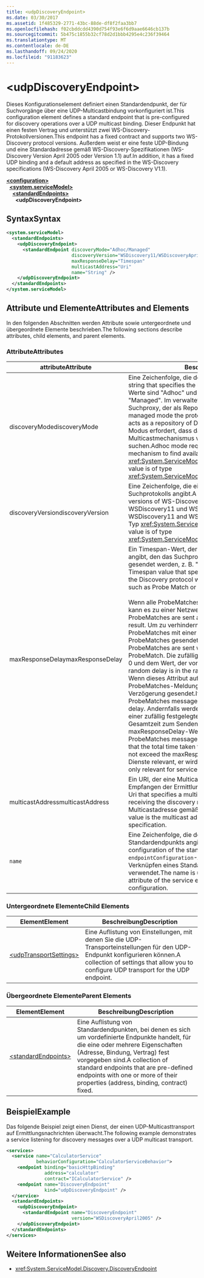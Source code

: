 ```yaml
---
title: <udpDiscoveryEndpoint>
ms.date: 03/30/2017
ms.assetid: 1f485329-2771-43bc-88de-df8f2faa3bb7
ms.openlocfilehash: f02cbddcdd4390d754f93e6f6d9aae6646cb137b
ms.sourcegitcommit: 5b475c1855b32cf78d2d1bbb4295e4c236f39464
ms.translationtype: MT
ms.contentlocale: de-DE
ms.lasthandoff: 09/24/2020
ms.locfileid: "91183623"
---
```

# \<udpDiscoveryEndpoint>

<span data-ttu-id="3c574-101">Dieses Konfigurationselement definiert einen Standardendpunkt, der für Suchvorgänge über eine UDP-Multicastbindung vorkonfiguriert ist.</span><span class="sxs-lookup"><span data-stu-id="3c574-101">This configuration element defines a standard endpoint that is pre-configured for discovery operations over a UDP multicast binding.</span></span> <span data-ttu-id="3c574-102">Dieser Endpunkt hat einen festen Vertrag und unterstützt zwei WS-Discovery-Protokollversionen.</span><span class="sxs-lookup"><span data-stu-id="3c574-102">This endpoint has a fixed contract and supports two WS-Discovery protocol versions.</span></span> <span data-ttu-id="3c574-103">Außerdem weist er eine feste UDP-Bindung und eine Standardadresse gemäß WS-Discovery-Spezifikationen (WS-Discovery Version April 2005 oder Version 1.1) auf.</span><span class="sxs-lookup"><span data-stu-id="3c574-103">In addition, it has a fixed UDP binding and a default address as specified in the WS-Discovery specifications (WS-Discovery April 2005 or WS-Discovery V1.1).</span></span>  
  
[**\<configuration>**](../configuration-element.md)\
&nbsp;&nbsp;[**\<system.serviceModel>**](system-servicemodel.md)\
&nbsp;&nbsp;&nbsp;&nbsp;[**\<standardEndpoints>**](standardendpoints.md)\
&nbsp;&nbsp;&nbsp;&nbsp;&nbsp;&nbsp;**\<udpDiscoveryEndpoint>**  
  
## <a name="syntax"></a><span data-ttu-id="3c574-104">Syntax</span><span class="sxs-lookup"><span data-stu-id="3c574-104">Syntax</span></span>  
  
```xml  
<system.serviceModel>
  <standardEndpoints>
    <udpDiscoveryEndpoint>
      <standardEndpoint discoveryMode="Adhoc/Managed"
                        discoveryVersion="WSDiscovery11/WSDiscoveryApril2005"
                        maxResponseDelay="Timespan"
                        multicastAddress="Uri"
                        name="String" />
    </udpDiscoveryEndpoint>
  </standardEndpoints>
</system.serviceModel>
```  
  
## <a name="attributes-and-elements"></a><span data-ttu-id="3c574-105">Attribute und Elemente</span><span class="sxs-lookup"><span data-stu-id="3c574-105">Attributes and Elements</span></span>  

 <span data-ttu-id="3c574-106">In den folgenden Abschnitten werden Attribute sowie untergeordnete und übergeordnete Elemente beschrieben.</span><span class="sxs-lookup"><span data-stu-id="3c574-106">The following sections describe attributes, child elements, and parent elements.</span></span>  
  
### <a name="attributes"></a><span data-ttu-id="3c574-107">Attribute</span><span class="sxs-lookup"><span data-stu-id="3c574-107">Attributes</span></span>  
  
|<span data-ttu-id="3c574-108">attribute</span><span class="sxs-lookup"><span data-stu-id="3c574-108">Attribute</span></span>|<span data-ttu-id="3c574-109">Beschreibung</span><span class="sxs-lookup"><span data-stu-id="3c574-109">Description</span></span>|  
|---------------|-----------------|  
|<span data-ttu-id="3c574-110">discoveryMode</span><span class="sxs-lookup"><span data-stu-id="3c574-110">discoveryMode</span></span>|<span data-ttu-id="3c574-111">Eine Zeichenfolge, die den Modus des Suchprotokolls angibt.</span><span class="sxs-lookup"><span data-stu-id="3c574-111">A string that specifies the mode of discovery protocol.</span></span> <span data-ttu-id="3c574-112">Gültige Werte sind "Adhoc" und "Managed".</span><span class="sxs-lookup"><span data-stu-id="3c574-112">Valid values are "Adhoc" and "Managed".</span></span> <span data-ttu-id="3c574-113">Im verwalteten Modus benötigt das Protokoll einen Suchproxy, der als Repository sichtbarer Dienste fungiert.</span><span class="sxs-lookup"><span data-stu-id="3c574-113">In managed mode the protocol relies on a Discovery Proxy, which acts as a repository of Discoverable services.</span></span> <span data-ttu-id="3c574-114">Der Ad-hoc-Modus erfordert, dass das Protokoll den UDP-Multicastmechanismus verwendet, um verfügbare Dienste zu suchen.</span><span class="sxs-lookup"><span data-stu-id="3c574-114">Adhoc mode requires the protocol to use UDP multicast mechanism to find available services.</span></span> <span data-ttu-id="3c574-115">Dieser Wert ist vom Typ <xref:System.ServiceModel.Discovery.ServiceDiscoveryMode>.</span><span class="sxs-lookup"><span data-stu-id="3c574-115">This value is of type <xref:System.ServiceModel.Discovery.ServiceDiscoveryMode>.</span></span>|  
|<span data-ttu-id="3c574-116">discoveryVersion</span><span class="sxs-lookup"><span data-stu-id="3c574-116">discoveryVersion</span></span>|<span data-ttu-id="3c574-117">Eine Zeichenfolge, die eine der zwei Versionen des WS-Suchprotokolls angibt.</span><span class="sxs-lookup"><span data-stu-id="3c574-117">A string that specifies one of the two versions of WS-Discovery protocol.</span></span> <span data-ttu-id="3c574-118">Gültige Werte sind WSDiscovery11 und WSDiscoveryApril2005.</span><span class="sxs-lookup"><span data-stu-id="3c574-118">Valid values are WSDiscovery11 and WSDiscoveryApril2005.</span></span> <span data-ttu-id="3c574-119">Dieser Wert ist vom Typ <xref:System.ServiceModel.Discovery.DiscoveryVersion>.</span><span class="sxs-lookup"><span data-stu-id="3c574-119">This value is of type <xref:System.ServiceModel.Discovery.DiscoveryVersion>.</span></span>|  
|<span data-ttu-id="3c574-120">maxResponseDelay</span><span class="sxs-lookup"><span data-stu-id="3c574-120">maxResponseDelay</span></span>|<span data-ttu-id="3c574-121">Ein Timespan-Wert, der den maximalen Wert für die Verzögerung angibt, den das Suchprotokoll wartet, bis bestimmte Meldungen gesendet werden, z. B. "Probe Match" oder "Resolve Match".</span><span class="sxs-lookup"><span data-stu-id="3c574-121">A Timespan value that specifies the maximum value for the delay the Discovery protocol will wait before sending certain messages such as Probe Match or Resolve Match.</span></span><br /><br /> <span data-ttu-id="3c574-122">Wenn alle ProbeMatches zur gleichen Zeit gesendet werden, kann es zu einer Netzwerküberlastung kommen.</span><span class="sxs-lookup"><span data-stu-id="3c574-122">If all ProbeMatches are sent at the same time, a network storm may result.</span></span> <span data-ttu-id="3c574-123">Um zu verhindern, dass dieser Fall eintritt, werden ProbeMatches mit einer zufälligen Verzögerung zwischen den ProbeMatches gesendet.</span><span class="sxs-lookup"><span data-stu-id="3c574-123">To prevent this from occurring, ProbeMatches are sent with a random delay between each ProbeMatch.</span></span> <span data-ttu-id="3c574-124">Die zufällige Verzögerung liegt im Bereich zwischen 0 und dem Wert, der von diesem Attribut festgelegt wurde.</span><span class="sxs-lookup"><span data-stu-id="3c574-124">The random delay is in the range of 0 to the value set by this attribute.</span></span> <span data-ttu-id="3c574-125">Wenn dieses Attribut auf 0 festgelegt wird, werden die ProbeMatches-Meldungen in einer engen Schleife ohne Verzögerung gesendet.</span><span class="sxs-lookup"><span data-stu-id="3c574-125">If this attribute is set to 0, then the ProbeMatches messages are sent in a tight loop without any delay.</span></span> <span data-ttu-id="3c574-126">Andernfalls werden die ProbeMatches-Meldungen mit einer zufällig festgelegten Verzögerung gesendet, sodass die Gesamtzeit zum Senden aller ProbeMatches-Meldungen den maxResponseDelay-Wert nicht überschreitet.</span><span class="sxs-lookup"><span data-stu-id="3c574-126">Otherwise, the ProbeMatches messages are sent with some random delay such that the total time taken to send all ProbeMatches messages does not exceed the maxResponseDelay.</span></span> <span data-ttu-id="3c574-127">Dieser Wert ist nur für Dienste relevant, er wird nicht von Clients verwendet.</span><span class="sxs-lookup"><span data-stu-id="3c574-127">This value is only relevant for services, it is not used by clients.</span></span>|  
|<span data-ttu-id="3c574-128">multicastAddress</span><span class="sxs-lookup"><span data-stu-id="3c574-128">multicastAddress</span></span>|<span data-ttu-id="3c574-129">Ein URI, der eine Multicastadresse angibt, die zum Senden und Empfangen der Ermittlungsnachrichten verwendet werden soll.</span><span class="sxs-lookup"><span data-stu-id="3c574-129">A Uri that specifies a multicast address to use for sending and receiving the discovery messages.</span></span> <span data-ttu-id="3c574-130">Der Standardwert ist die Multicastadresse gemäß der Protokollspezifikation.</span><span class="sxs-lookup"><span data-stu-id="3c574-130">The default value is the multicast address as conformant to the protocol specification.</span></span>|  
|`name`|<span data-ttu-id="3c574-131">Eine Zeichenfolge, die den Namen der Konfiguration des Standardendpunkts angibt.</span><span class="sxs-lookup"><span data-stu-id="3c574-131">A String that specifies the name of the configuration of the standard endpoint.</span></span> <span data-ttu-id="3c574-132">Der Name wird im `endpointConfiguration`-Attribut des Dienstendpunkts zum Verknüpfen eines Standardendpunkts mit der Konfiguration verwendet.</span><span class="sxs-lookup"><span data-stu-id="3c574-132">The name is used in the `endpointConfiguration` attribute of the service endpoint to link a standard endpoint to its configuration.</span></span>|  
  
### <a name="child-elements"></a><span data-ttu-id="3c574-133">Untergeordnete Elemente</span><span class="sxs-lookup"><span data-stu-id="3c574-133">Child Elements</span></span>  
  
|<span data-ttu-id="3c574-134">Element</span><span class="sxs-lookup"><span data-stu-id="3c574-134">Element</span></span>|<span data-ttu-id="3c574-135">Beschreibung</span><span class="sxs-lookup"><span data-stu-id="3c574-135">Description</span></span>|  
|-------------|-----------------|  
|[\<udpTransportSettings>](udptransportsettings.md)|<span data-ttu-id="3c574-136">Eine Auflistung von Einstellungen, mit denen Sie die UDP-Transporteinstellungen für den UDP-Endpunkt konfigurieren können.</span><span class="sxs-lookup"><span data-stu-id="3c574-136">A collection of settings that allow you to configure UDP transport for the UDP endpoint.</span></span>|  
  
### <a name="parent-elements"></a><span data-ttu-id="3c574-137">Übergeordnete Elemente</span><span class="sxs-lookup"><span data-stu-id="3c574-137">Parent Elements</span></span>  
  
|<span data-ttu-id="3c574-138">Element</span><span class="sxs-lookup"><span data-stu-id="3c574-138">Element</span></span>|<span data-ttu-id="3c574-139">Beschreibung</span><span class="sxs-lookup"><span data-stu-id="3c574-139">Description</span></span>|  
|-------------|-----------------|  
|[\<standardEndpoints>](standardendpoints.md)|<span data-ttu-id="3c574-140">Eine Auflistung von Standardendpunkten, bei denen es sich um vordefinierte Endpunkte handelt, für die eine oder mehrere Eigenschaften (Adresse, Bindung, Vertrag) fest vorgegeben sind.</span><span class="sxs-lookup"><span data-stu-id="3c574-140">A collection of standard endpoints that are pre-defined endpoints with one or more of their properties (address, binding, contract) fixed.</span></span>|  
  
## <a name="example"></a><span data-ttu-id="3c574-141">Beispiel</span><span class="sxs-lookup"><span data-stu-id="3c574-141">Example</span></span>  

 <span data-ttu-id="3c574-142">Das folgende Beispiel zeigt einen Dienst, der einen UDP-Multicasttransport auf Ermittlungsnachrichten überwacht.</span><span class="sxs-lookup"><span data-stu-id="3c574-142">The following example demonstrates a service listening for discovery messages over a UDP multicast transport.</span></span>  
  
```xml  
<services>
  <service name="CalculatorService"
           behaviorConfiguration="CalculatorServiceBehavior">
    <endpoint binding="basicHttpBinding"
              address="calculator"
              contract="ICalculatorService" />
    <endpoint name="DiscoveryEndpoint"
              kind="udpDiscoveryEndpoint" />
  </service>
  <standardEndpoints>
    <udpDiscoveryEndpoint>
      <standardEndpoint name="DiscoveryEndpoint"
                        version="WSDiscoveryApril2005" />
    </udpDiscoveryEndpoint>
  </standardEndpoints>
</services>
```  
  
## <a name="see-also"></a><span data-ttu-id="3c574-143">Weitere Informationen</span><span class="sxs-lookup"><span data-stu-id="3c574-143">See also</span></span>

- <xref:System.ServiceModel.Discovery.DiscoveryEndpoint>
